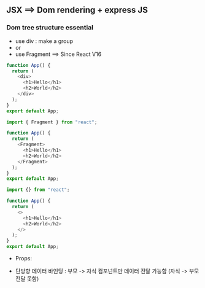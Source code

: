 ## JSX ==> Dom rendering + express JS

### Dom tree structure essential

- use div : make a group
- or
- use Fragment ==> Since React V16

```js
function App() {
  return (
    <div>
      <h1>Hello</h1>
      <h2>World</h2>
    </div>
  );
}
export default App;
```

```js
import { Fragment } from "react";

function App() {
  return (
    <Fragment>
      <h1>Hello</h1>
      <h2>World</h2>
    </Fragment>
  );
}
export default App;
```

```js
import {} from "react";

function App() {
  return (
    <>
      <h1>Hello</h1>
      <h2>World</h2>
    </>
  );
}
export default App;
```

- Props:

- 단방향 데이터 바인딩 : 부모 -> 자식 컴포넌트만 데이터 전달 가능함 (자식 -> 부모 전달 못함)

